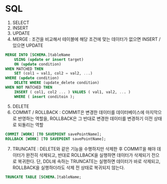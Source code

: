 # SQL

1. SELECT
2. INSERT
3. UPDATE
4. MERGE : 조건을 비교해서 테이블에 해당 조건에 맞는 데이터가 없으면 INSERT / 있으면 UPDATE
```sql
MERGE INTO [SCHEMA.]tableName
    USING (update or insert target)
    ON (update condition)
WHEN MATCHED THEN
    SET (col1 = val1, col2 = val2, ...)
WHERE (update condition)
    DELETE WHERE (update_delete condition)
WHEN NOT MATCHED THEN
    INSERT ( col1, col2 ... ) VALUES ( val1, val2, ... )
    WHERE ( insert conditoin );
```
5. DELETE
6. COMMIT / ROLLBACK : COMMIT은 변경한 데이터를 데이터베이스에 마지막으로 반영하는 역할을, ROLLBACK은 그 반대로 변경한 데이터를 변경하기 이전 상태로 되돌리는 역할
```sql
COMMIT [WORK] [TO SAVEPOINT savePointName];
ROLLBACK [WORK] [TO SAVEPOINT savePointName];
```
7. TRUNCATE : DELETE와 같은 기능을 수행하지만 삭제한 후 COMMIT을 해야 데이터가 완전히 삭제되고, 반대로 ROLLBACK을 실행하면 데이터가 삭제되기 전으로 복귀한다.
단, DDL에 속하는 TRUNCATE는 실행하면 데이터가 바로 삭제되고, ROLLBACK을 실행하더라도 삭제 전 상태로 복귀되지 않는다.
```sql
TRUNCATE TABLE [SCHEMA.]tableName;
```